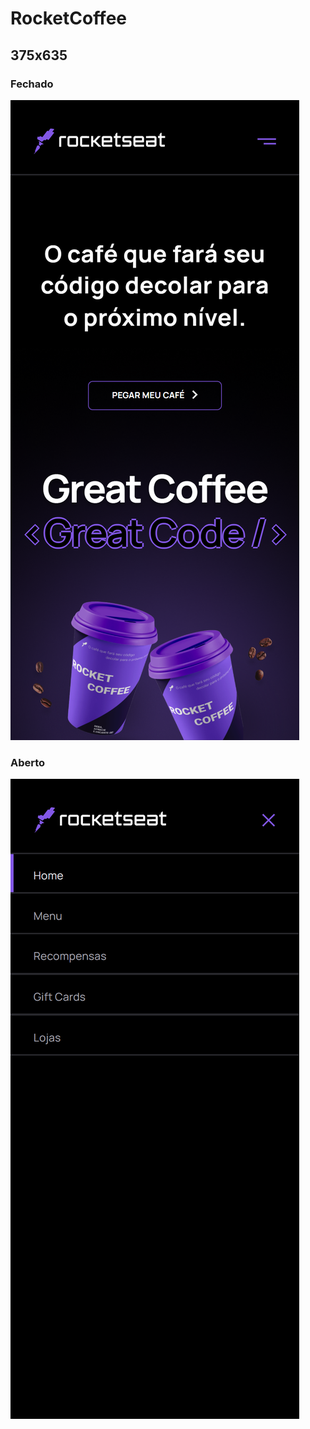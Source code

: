 # RocketCoffee

## 375x635

### Fechado
![preview](./Fechado/RocketCoffee-Fechado-375x635.png)

### Aberto
![preview](./Aberto/RocketCoffee-Aberto-375x635.png)
